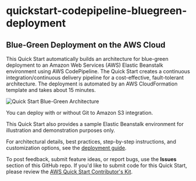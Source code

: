 # quickstart-codepipeline-bluegreen-deployment
## Blue-Green Deployment on the AWS Cloud

This Quick Start automatically builds an architecture for blue-green deployment to an Amazon Web Services (AWS) Elastic Beanstalk environment using AWS CodePipeline. The Quick Start creates a continuous integration/continuous delivery pipeline for a cost-effective, fault-tolerant architecture. The deployment is automated by an AWS CloudFormation template and takes about 15 minutes.

![Quick Start Blue-Green Architecture]( https://d1.awsstatic.com/partner-network/QuickStart/datasheets/blue-green-deployment-on-aws-architecture.64248863bedc7d6cc61f9370d66264837390a516.png)

You can deploy with or without Git to Amazon S3 integration.

This Quick Start also provides a sample Elastic Beanstalk environment for illustration and demonstration purposes only.

For architectural details, best practices, step-by-step instructions, and customization options, see the 
[deployment guide]( https://fwd.aws/ywkzA).

To post feedback, submit feature ideas, or report bugs, use the **Issues** section of this GitHub repo.
If you'd like to submit code for this Quick Start, please review the [AWS Quick Start Contributor's Kit](https://aws-quickstart.github.io/).
